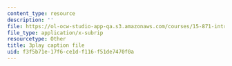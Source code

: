 ```yaml
---
content_type: resource
description: ''
file: https://ol-ocw-studio-app-qa.s3.amazonaws.com/courses/15-871-introduction-to-system-dynamics-fall-2013/f3f5b71e17f6ce1df116f51de7470f0a_AnTwZVviXyY.srt
file_type: application/x-subrip
resourcetype: Other
title: 3play caption file
uid: f3f5b71e-17f6-ce1d-f116-f51de7470f0a
---
```

